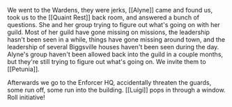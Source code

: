 We went to the Wardens, they were jerks, [[Alyne]] came and found us, took us to the [[Quaint Rest]] back room, and answered a bunch of questions. She and her group trying to figure out what's going on with her guild. Most of her guild have gone missing on missions, the leadership hasn't been seen in a while, things have gone missing around town, and the leadership of several Biggsville houses haven't been seen during the day. Alyne's group haven't been allowed back into the guild in a couple months, but they're still trying to figure out what's going on. We invite them to [[Petunia]].

Afterwards we go to the Enforcer HQ, accidentally threaten the guards, some run off, some run into the building. [[Luigi]] pops in through a window. Roll initiative!